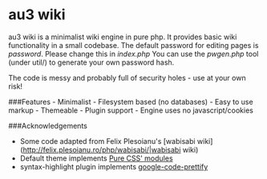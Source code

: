 # au3 wiki
au3 wiki is a minimalist wiki engine in pure php. It provides basic wiki functionality in a small codebase.
The default password for editing pages is *password*. Please change this in *index.php*
You can use the *pwgen.php* tool (under util/) to generate your own password hash.

The code is messy and probably full of security holes - use at your own risk!

###Features
	- Minimalist
	- Filesystem based (no databases)
	- Easy to use markup
	- Themeable
	- Plugin support
	- Engine uses no javascript/cookies

###Acknowledgements
- Some code adapted from Felix Plesoianu's [wabisabi wiki](http://felix.plesoianu.ro/php/wabisabi/|wabisabi wiki)
- Default theme implements [Pure CSS' modules](http://purecss.io)
- syntax-highlight plugin implements [google-code-prettify](https://code.google.com/p/google-code-prettify/|google-code-prettify)
